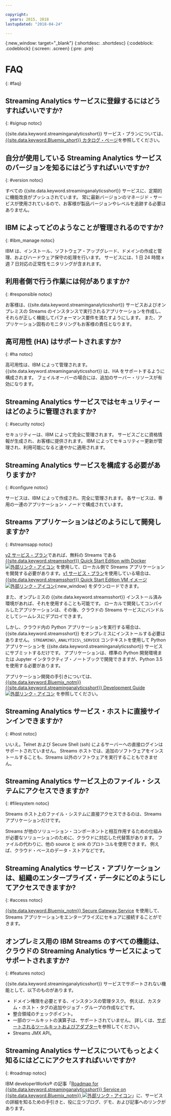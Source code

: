 ```yaml
---

copyright:
  years: 2015, 2018
lastupdated: "2018-04-24"

---
```


<!-- Attribute definitions -->
{:new_window: target="_blank"}
{:shortdesc: .shortdesc}
{:codeblock: .codeblock}
{:screen: .screen}
{:pre: .pre}

# FAQ
{: #faq}

## Streaming Analytics サービスに登録するにはどうすればいいですか?
{: #signup notoc}  

{{site.data.keyword.streaminganalyticsshort}} サービス・プランについては、[{{site.data.keyword.Bluemix_short}} カタログ・ページ](https://console.bluemix.net/catalog/services/streaming-analytics)を参照してください。

## 自分が使用している Streaming Analytics サービスのバージョンを知るにはどうすればいいですか?
{: #version notoc}   

すべての {{site.data.keyword.streaminganalyticsshort}} サービスに、定期的に機能改良がプッシュされています。 常に最新バージョンのマネージド・サービスが使用されているので、お客様が製品バージョンやレベルを追跡する必要はありません。

## IBM によってどのようなことが管理されるのですか?
{: #ibm_manage notoc}   

IBM は、インストール、ソフトウェア・アップグレード、ドメインの作成と管理、およびハードウェア保守の処理を行います。 サービスには、1 日 24 時間 x 週 7 日対応の正常性モニタリングが含まれます。


## 利用者側で行う作業には何がありますか?  
{: #responsible notoc}

お客様は、{{site.data.keyword.streaminganalyticsshort}} サービスおよびオンプレミスの Streams のインスタンスで実行されるアプリケーションを作成し、それらが正しく機能してパフォーマンス要件を満たすようにします。 また、アプリケーション固有のモニタリングもお客様の責任となります。

## 高可用性 (HA) はサポートされますか?
{: #ha notoc}

高可用性は、IBM によって管理されます。 {{site.data.keyword.streaminganalyticsshort}} は、HA をサポートするように構成されます。 フェイルオーバーの場合には、追加のサーバー・リソースが有効になります。

## Streaming Analytics サービスではセキュリティーはどのように管理されますか?
{: #security notoc}  

セキュリティーは、IBM によって完全に管理されます。 サービスごとに資格情報が生成され、お客様に提供されます。 IBM によってセキュリティー更新が管理され、利用可能になると速やかに適用されます。

## Streaming Analytics サービスを構成する必要がありますか?  
{: #configure notoc}

サービスは、IBM によって作成され、完全に管理されます。 各サービスは、専用の一連のアプリケーション・ノードで構成されています。

## Streams アプリケーションはどのようにして開発しますか?
{: #streamsapp notoc}

[v2 サービス・プラン](/docs/services/StreamingAnalytics/service_plans.html)であれば、無料の Streams である [{{site.data.keyword.streamsshort}} Quick Start Edition with Docker ![外部リンク・アイコン](../../icons/launch-glyph.svg "外部リンク・アイコン")](http://ibmstreams.github.io/streamsx.documentation/docs/4.2/qse-install-docker/) を使用して、ローカル側で Streams アプリケーションを開発する必要があります。[v1 サービス・プラン](/docs/services/StreamingAnalytics/service_plans.html)を使用している場合は、[{{site.data.keyword.streamsshort}} Quick Start Edition VM イメージ ![外部リンク・アイコン](../../icons/launch-glyph.svg "外部リンク・アイコン")](http://ibmstreams.github.io/streamsx.documentation/docs/4.2/qse-intro/){:new_window} をダウンロードできます。

また、オンプレミスの {{site.data.keyword.streamsshort}} インストール済み環境があれば、それを使用することも可能です。 ローカルで開発してコンパイルしたアプリケーションは、その後、クラウドの
Streams サービスにバンドルとしてシームレスにデプロイできます。

しかし、クラウド内の Python アプリケーションを実行する場合は、{{site.data.keyword.streamsshort}} をオンプレミスにインストールする必要はありません。 `STREAMING\_ANALYTICS\_SERVICE` コンテキストを使用して Python アプリケーションを {{site.data.keyword.streaminganalyticsshort}} サービスにサブミットするだけです。 アプリケーションは、標準の Python 開発環境または Jupyter インタラクティブ・ノートブックで開発できますが、Python 3.5 を使用する必要があります。

アプリケーション開発の手引きについては、[{{site.data.keyword.Bluemix_notm}} {{site.data.keyword.streaminganalyticsshort}} Development Guide ![外部リンク・アイコン](../../icons/launch-glyph.svg "外部リンク・アイコン")]( https://developer.ibm.com/streamsdev/?p=16589&post_type=doc&preview=1&_ppp=7ad76a418b) を参照してください。

## Streaming Analytics サービス・ホストに直接サインインできますか?
{: #host notoc}  

いいえ。Telnet および Secure Shell (ssh) によるサーバーへの直接ログインはサポートされていません。 Streams ホストでは、追加のソフトウェアをインストールすることも、Streams 以外のソフトウェアを実行することもできません。

## Streaming Analytics サービス上のファイル・システムにアクセスできますか?
{: #filesystem notoc}  

Streams ホスト上のファイル・システムに直接アクセスできるのは、Streams アプリケーションだけです。

Streams が他のソリューション・コンポーネントと相互作用するための仕組みが必要なソリューションのために、クラウドに対応した代替策があります。 ファイルの代わりに、他の source と sink のプロトコルを使用できます。 例えば、クラウド・ベースのデータ・ストアなどです。

## Streaming Analytics サービス・アプリケーションは、組織のエンタープライズ・データにどのようにしてアクセスできますか?
{: #access notoc}  

[{{site.data.keyword.Bluemix_notm}} Secure Gateway Service](https://console.bluemix.net/catalog/services/secure-gateway) を使用して、Streams アプリケーションをエンタープライズにセキュアに接続することができます。

## オンプレミス用の IBM Streams のすべての機能は、クラウドの Streaming Analytics サービスによってサポートされますか?
{: #features notoc}

{{site.data.keyword.streaminganalyticsshort}} サービスでサポートされない機能として、以下のものがあります。

  - ドメイン権限を必要とする、インスタンスの管理タスク。 例えば、カスタム・ホスト・タグの追加やジョブ・グループの作成などです。
  - 整合領域のチェックポイント。
  - 一部のツールキットの演算子は、サポートされていません。 詳しくは、[サポートされるツールキットおよびアダプター](/docs/services/StreamingAnalytics/compatible_toolkits.html)を参照してください。
  - Streams JMX API。

## Streaming Analytics サービスについてもっとよく知るにはどこにアクセスすればいいですか?
{: #roadmap notoc}

IBM developerWorks® の記事「[Roadmap for {{site.data.keyword.streaminganalyticsshort}} Service on {{site.data.keyword.Bluemix_notm}} ![外部リンク・アイコン](../../icons/launch-glyph.svg "外部リンク・アイコン")](https://developer.ibm.com/streamsdev/docs/roadmap-for-streaming-analytics-service-on-bluemix/)」に、サービスの詳細を知るための手引きと、役に立つブログ、デモ、および記事へのリンクがあります。
